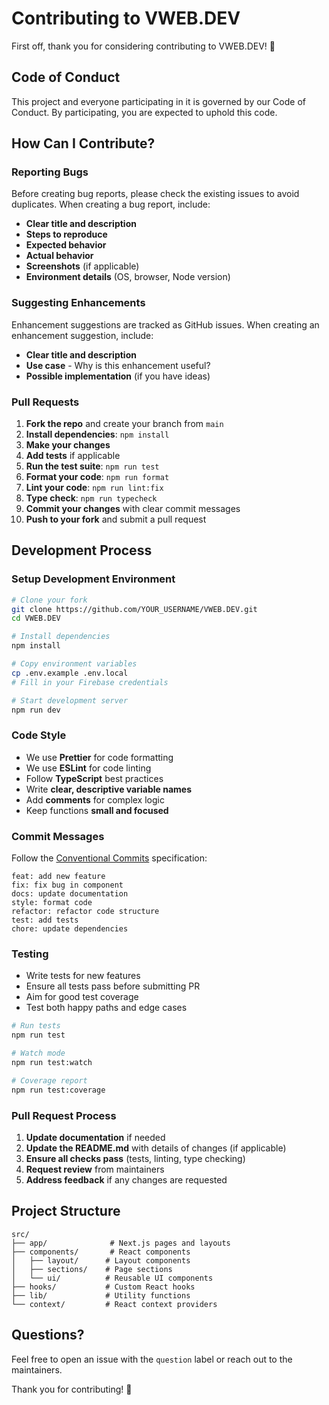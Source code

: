 # Contributing to VWEB.DEV

First off, thank you for considering contributing to VWEB.DEV! 🎉

## Code of Conduct

This project and everyone participating in it is governed by our Code of Conduct. By participating, you are expected to uphold this code.

## How Can I Contribute?

### Reporting Bugs

Before creating bug reports, please check the existing issues to avoid duplicates. When creating a bug report, include:

- **Clear title and description**
- **Steps to reproduce**
- **Expected behavior**
- **Actual behavior**
- **Screenshots** (if applicable)
- **Environment details** (OS, browser, Node version)

### Suggesting Enhancements

Enhancement suggestions are tracked as GitHub issues. When creating an enhancement suggestion, include:

- **Clear title and description**
- **Use case** - Why is this enhancement useful?
- **Possible implementation** (if you have ideas)

### Pull Requests

1. **Fork the repo** and create your branch from `main`
2. **Install dependencies**: `npm install`
3. **Make your changes**
4. **Add tests** if applicable
5. **Run the test suite**: `npm run test`
6. **Format your code**: `npm run format`
7. **Lint your code**: `npm run lint:fix`
8. **Type check**: `npm run typecheck`
9. **Commit your changes** with clear commit messages
10. **Push to your fork** and submit a pull request

## Development Process

### Setup Development Environment

```bash
# Clone your fork
git clone https://github.com/YOUR_USERNAME/VWEB.DEV.git
cd VWEB.DEV

# Install dependencies
npm install

# Copy environment variables
cp .env.example .env.local
# Fill in your Firebase credentials

# Start development server
npm run dev
```

### Code Style

- We use **Prettier** for code formatting
- We use **ESLint** for code linting
- Follow **TypeScript** best practices
- Write **clear, descriptive variable names**
- Add **comments** for complex logic
- Keep functions **small and focused**

### Commit Messages

Follow the [Conventional Commits](https://www.conventionalcommits.org/) specification:

```
feat: add new feature
fix: fix bug in component
docs: update documentation
style: format code
refactor: refactor code structure
test: add tests
chore: update dependencies
```

### Testing

- Write tests for new features
- Ensure all tests pass before submitting PR
- Aim for good test coverage
- Test both happy paths and edge cases

```bash
# Run tests
npm run test

# Watch mode
npm run test:watch

# Coverage report
npm run test:coverage
```

### Pull Request Process

1. **Update documentation** if needed
2. **Update the README.md** with details of changes (if applicable)
3. **Ensure all checks pass** (tests, linting, type checking)
4. **Request review** from maintainers
5. **Address feedback** if any changes are requested

## Project Structure

```
src/
├── app/              # Next.js pages and layouts
├── components/       # React components
│   ├── layout/      # Layout components
│   ├── sections/    # Page sections
│   └── ui/          # Reusable UI components
├── hooks/           # Custom React hooks
├── lib/             # Utility functions
└── context/         # React context providers
```

## Questions?

Feel free to open an issue with the `question` label or reach out to the maintainers.

Thank you for contributing! 🚀
